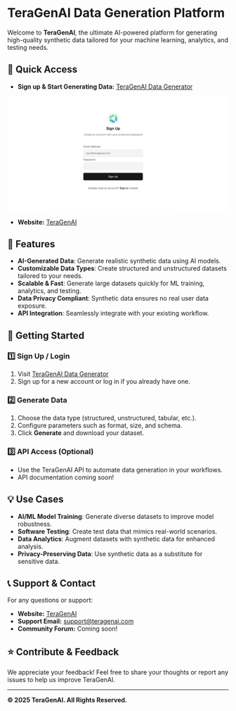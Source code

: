 # TeraGenAI Data Generation Platform

Welcome to **TeraGenAI**, the ultimate AI-powered platform for generating high-quality synthetic data tailored for your machine learning, analytics, and testing needs.


## 🔗 Quick Access
- **Sign up & Start Generating Data:** [TeraGenAI Data Generator](https://data.teragenai.com/login)

<img src="https://raw.githubusercontent.com/teragenai/teragenai-data-generator-web/refs/heads/main/teragenai-signup.png" width="600">

- **Website:** [TeraGenAI](https://teragenai.com/)

## 🚀 Features
- **AI-Generated Data**: Generate realistic synthetic data using AI models.
- **Customizable Data Types**: Create structured and unstructured datasets tailored to your needs.
- **Scalable & Fast**: Generate large datasets quickly for ML training, analytics, and testing.
- **Data Privacy Compliant**: Synthetic data ensures no real user data exposure.
- **API Integration**: Seamlessly integrate with your existing workflow.

## 📌 Getting Started
### 1️⃣ Sign Up / Login
1. Visit [TeraGenAI Data Generator](https://data.teragenai.com/login)
2. Sign up for a new account or log in if you already have one.

### 2️⃣ Generate Data
1. Choose the data type (structured, unstructured, tabular, etc.).
2. Configure parameters such as format, size, and schema.
3. Click **Generate** and download your dataset.

### 3️⃣ API Access (Optional)
- Use the TeraGenAI API to automate data generation in your workflows.
- API documentation coming soon!

## 💡 Use Cases
- **AI/ML Model Training**: Generate diverse datasets to improve model robustness.
- **Software Testing**: Create test data that mimics real-world scenarios.
- **Data Analytics**: Augment datasets with synthetic data for enhanced analysis.
- **Privacy-Preserving Data**: Use synthetic data as a substitute for sensitive data.

## 📞 Support & Contact
For any questions or support:
- **Website:** [TeraGenAI](https://teragenai.com/)
- **Support Email:** support@teragenai.com
- **Community Forum:** Coming soon!

## ⭐ Contribute & Feedback
We appreciate your feedback! Feel free to share your thoughts or report any issues to help us improve TeraGenAI.

---
**© 2025 TeraGenAI. All Rights Reserved.**
